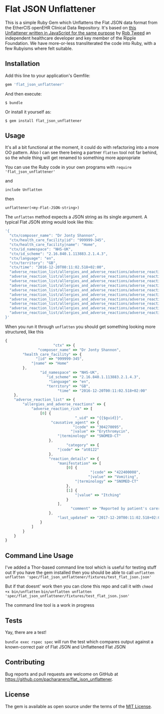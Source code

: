 # Flat JSON Unflattener
This is a simple Ruby Gem which Unflattens the Flat JSON data format from the EtherCIS openEHR Clinical Data Repository. It's based on [this Unflattener written in JavaScript for the same purpose](https://github.com/robtweed/qewd-hit-platform/blob/master/openehr-ms/utils/unflatten.js) by [Rob Tweed](https://github.com/robtweed) an independent healthcare developer and key member of the Ripple Foundation. We have more-or-less transliterated the code into Ruby, with a few Rubyisms where felt suitable.

## Installation
Add this line to your application's Gemfile:

```ruby
gem 'flat_json_unflattener'
```

And then execute:

    $ bundle

Or install it yourself as:

    $ gem install flat_json_unflattener

## Usage
It's all a bit functional at the moment, it could do with refactoring into a more OO pattern.
Also I can see there being a partner `flatten` tool not far behind, so the whole thing will get renamed to something more appropriate

You can use the Ruby code in your own programs with
`require 'flat_json_unflattener'`

and

`include Unflatten`

then

`unflattener(<my-Flat-JSON-string>)`

The `unflatten` method expects a JSON string as its single argument. A typical Flat JSON string would look like this:

```ruby
'{
  "ctx/composer_name": "Dr Jonty Shannon",
  "ctx/health_care_facility|id": "999999-345",
  "ctx/health_care_facility|name": "Home",
  "ctx/id_namespace": "NHS-UK",
  "ctx/id_scheme": "2.16.840.1.113883.2.1.4.3",
  "ctx/language": "en",
  "ctx/territory": "GB",
  "ctx/time": "2016-12-20T00:11:02.518+02:00",
  "adverse_reaction_list/allergies_and_adverse_reactions/adverse_reaction_risk:0/_uid": "{{$guid}}",
  "adverse_reaction_list/allergies_and_adverse_reactions/adverse_reaction_risk:0/causative_agent|code": "304270095",
  "adverse_reaction_list/allergies_and_adverse_reactions/adverse_reaction_risk:0/causative_agent|value": "Erythromycin",
  "adverse_reaction_list/allergies_and_adverse_reactions/adverse_reaction_risk:0/causative_agent|terminology": "SNOMED-CT",
  "adverse_reaction_list/allergies_and_adverse_reactions/adverse_reaction_risk:0/category|code": "at0122",
  "adverse_reaction_list/allergies_and_adverse_reactions/adverse_reaction_risk:0/reaction_details/manifestation:0|code": "422400008",
  "adverse_reaction_list/allergies_and_adverse_reactions/adverse_reaction_risk:0/reaction_details/manifestation:0|value": "Vomiting",
  "adverse_reaction_list/allergies_and_adverse_reactions/adverse_reaction_risk:0/reaction_details/manifestation:0|terminology": "SNOMED-CT",
  "adverse_reaction_list/allergies_and_adverse_reactions/adverse_reaction_risk:0/reaction_details/comment": "Reported by patient\'s carer",
  "adverse_reaction_list/allergies_and_adverse_reactions/adverse_reaction_risk:0/last_updated": "2017-12-20T00:11:02.518+02:00"
}'
```

When you run it through `unflatten` you should get something looking more structured, like this

```js
{
                      "ctx" => {
               "composer_name" => "Dr Jonty Shannon",
        "health_care_facility" => {
              "|id" => "999999-345",
            "|name" => "Home"
        },
                "id_namespace" => "NHS-UK",
                   "id_scheme" => "2.16.840.1.113883.2.1.4.3",
                    "language" => "en",
                   "territory" => "GB",
                        "time" => "2016-12-20T00:11:02.518+02:00"
    },
    "adverse_reaction_list" => {
        "allergies_and_adverse_reactions" => {
            "adverse_reaction_risk" => [
                [0] {
                                "_uid" => "{{$guid}}",
                     "causative_agent" => {
                               "|code" => "304270095",
                              "|value" => "Erythromycin",
                        "|terminology" => "SNOMED-CT"
                    },
                            "category" => {
                        "|code" => "at0122"
                    },
                    "reaction_details" => {
                        "manifestation" => [
                            [0] {
                                       "|code" => "422400008",
                                      "|value" => "Vomiting",
                                "|terminology" => "SNOMED-CT"
                            },
                            [1] {
                                "|value" => "Itching"
                            }
                        ],
                              "comment" => "Reported by patient's carer"
                    },
                        "last_updated" => "2017-12-20T00:11:02.518+02:00"
                }
            ]
        }
    }
}
```

## Command Line Usage
I've added a Thor-based command line tool which is useful for testing stuff out
If you have the gem installed then you should be able to call
`unflatten unflatten 'spec/flat_json_unflattener/fixtures/test_flat_json.json'`

But if that doesnt' work then you can clone this repo and call it with
`chmod +x bin/unflatten`
`bin/unflatten unflatten 'spec/flat_json_unflattener/fixtures/test_flat_json.json'`

The command line tool is a work in progress

## Tests
Yay, there are a test!

`bundle exec rspec spec` will run the test which compares output against a known-correct pair of Flat JSON and Unflattened Flat JSON

## Contributing
Bug reports and pull requests are welcome on GitHub at https://github.com/pacharanero/flat_json_unflattener.

## License
The gem is available as open source under the terms of the [MIT License](https://opensource.org/licenses/MIT).
